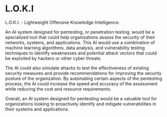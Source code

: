 # L.O.K.I
L.O.K.I. - Lightweight Offensive Knowledge Intelligence.

An AI system designed for pentesting, or penetration testing, would be a specialized tool that could help organizations assess the security of their networks, systems, and applications. This AI would use a combination of machine learning algorithms, data analysis, and vulnerability testing techniques to identify weaknesses and potential attack vectors that could be exploited by hackers or other cyber threats.

The AI could also simulate attacks to test the effectiveness of existing security measures and provide recommendations for improving the security posture of the organization. By automating certain aspects of the pentesting process, the AI could increase the speed and accuracy of the assessment while reducing the cost and resource requirements.

Overall, an AI system designed for pentesting would be a valuable tool for organizations looking to proactively identify and mitigate vulnerabilities in their systems and applications.
